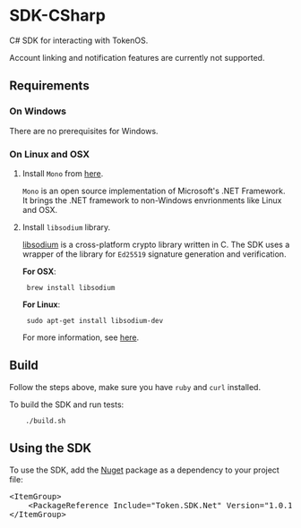# SDK-CSharp

C# SDK for interacting with TokenOS.

Account linking and notification features are currently not supported.

## Requirements

### On Windows

There are no prerequisites for Windows.

### On Linux and OSX

1. Install `Mono` from [here](https://www.mono-project.com/download/stable/).

    `Mono` is an open source implementation of Microsoft's .NET Framework. It brings the .NET framework to non-Windows envrionments like Linux and OSX.

2. Install `libsodium` library.

    [libsodium](https://github.com/jedisct1/libsodium) is a cross-platform crypto library written in C. The SDK uses a wrapper of the library for `Ed25519` signature generation and verification. 

    **For OSX**:

        brew install libsodium

    **For Linux**:

        sudo apt-get install libsodium-dev

    For more information, see [here](https://github.com/adamcaudill/libsodium-net).

## Build

Follow the steps above, make sure you have `ruby` and `curl` installed.

To build the SDK and run tests:

        ./build.sh
        
## Using the SDK

To use the SDK, add the [Nuget](https://www.nuget.org/packages/Token.SDK.Net/) package as a dependency to your project file:

<div class="codediv"><pre>
&lt;ItemGroup>
    &lt;PackageReference Include="Token.SDK.Net" Version="1.0.16" />
&lt;/ItemGroup>
</pre></div>
